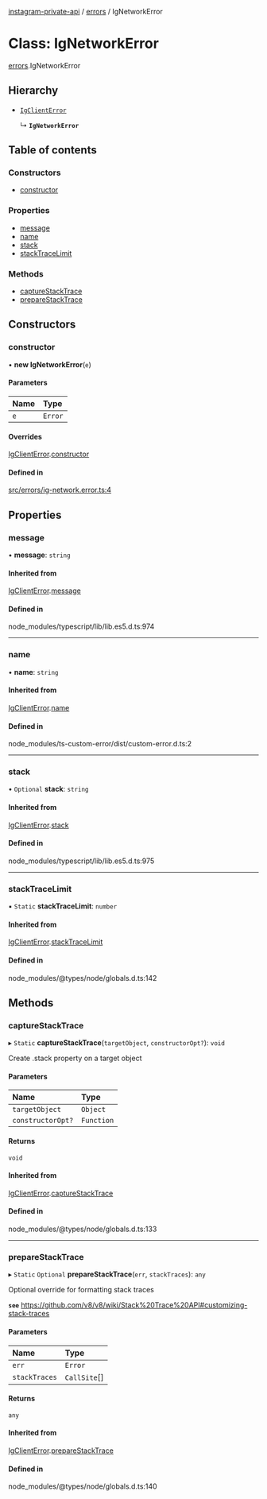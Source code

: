 [instagram-private-api](../../README.md) / [errors](../../modules/errors.md) / IgNetworkError

# Class: IgNetworkError

[errors](../../modules/errors.md).IgNetworkError

## Hierarchy

- [`IgClientError`](IgClientError.md)

  ↳ **`IgNetworkError`**

## Table of contents

### Constructors

- [constructor](IgNetworkError.md#constructor)

### Properties

- [message](IgNetworkError.md#message)
- [name](IgNetworkError.md#name)
- [stack](IgNetworkError.md#stack)
- [stackTraceLimit](IgNetworkError.md#stacktracelimit)

### Methods

- [captureStackTrace](IgNetworkError.md#capturestacktrace)
- [prepareStackTrace](IgNetworkError.md#preparestacktrace)

## Constructors

### constructor

• **new IgNetworkError**(`e`)

#### Parameters

| Name | Type |
| :------ | :------ |
| `e` | `Error` |

#### Overrides

[IgClientError](IgClientError.md).[constructor](IgClientError.md#constructor)

#### Defined in

[src/errors/ig-network.error.ts:4](https://github.com/Nerixyz/instagram-private-api/blob/4971f34/src/errors/ig-network.error.ts#L4)

## Properties

### message

• **message**: `string`

#### Inherited from

[IgClientError](IgClientError.md).[message](IgClientError.md#message)

#### Defined in

node_modules/typescript/lib/lib.es5.d.ts:974

___

### name

• **name**: `string`

#### Inherited from

[IgClientError](IgClientError.md).[name](IgClientError.md#name)

#### Defined in

node_modules/ts-custom-error/dist/custom-error.d.ts:2

___

### stack

• `Optional` **stack**: `string`

#### Inherited from

[IgClientError](IgClientError.md).[stack](IgClientError.md#stack)

#### Defined in

node_modules/typescript/lib/lib.es5.d.ts:975

___

### stackTraceLimit

▪ `Static` **stackTraceLimit**: `number`

#### Inherited from

[IgClientError](IgClientError.md).[stackTraceLimit](IgClientError.md#stacktracelimit)

#### Defined in

node_modules/@types/node/globals.d.ts:142

## Methods

### captureStackTrace

▸ `Static` **captureStackTrace**(`targetObject`, `constructorOpt?`): `void`

Create .stack property on a target object

#### Parameters

| Name | Type |
| :------ | :------ |
| `targetObject` | `Object` |
| `constructorOpt?` | `Function` |

#### Returns

`void`

#### Inherited from

[IgClientError](IgClientError.md).[captureStackTrace](IgClientError.md#capturestacktrace)

#### Defined in

node_modules/@types/node/globals.d.ts:133

___

### prepareStackTrace

▸ `Static` `Optional` **prepareStackTrace**(`err`, `stackTraces`): `any`

Optional override for formatting stack traces

**`see`** https://github.com/v8/v8/wiki/Stack%20Trace%20API#customizing-stack-traces

#### Parameters

| Name | Type |
| :------ | :------ |
| `err` | `Error` |
| `stackTraces` | `CallSite`[] |

#### Returns

`any`

#### Inherited from

[IgClientError](IgClientError.md).[prepareStackTrace](IgClientError.md#preparestacktrace)

#### Defined in

node_modules/@types/node/globals.d.ts:140
